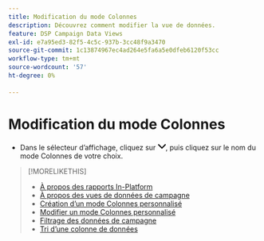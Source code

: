 ```yaml
---
title: Modification du mode Colonnes
description: Découvrez comment modifier la vue de données.
feature: DSP Campaign Data Views
exl-id: e7a95ed3-82f5-4c5c-937b-3cc48f9a3470
source-git-commit: 1c13874967ec4ad264e5fa6a5e0dfeb6120f53cc
workflow-type: tm+mt
source-wordcount: '57'
ht-degree: 0%

---
```


# Modification du mode Colonnes

* Dans le sélecteur d’affichage, cliquez sur ![Flèche vers le bas](/help/dsp/assets/chevron-down.png), puis cliquez sur le nom du mode Colonnes de votre choix.

>[!MORELIKETHIS]
>
>* [À propos des rapports In-Platform](campaign-reports-about.md)
>* [À propos des vues de données de campagne](campaign-data-views-about.md)
>* [Création d’un mode Colonnes personnalisé](column-view-create.md)
>* [Modifier un mode Colonnes personnalisé](column-view-edit.md)
>* [Filtrage des données de campagne](campaign-data-filter.md)
>* [Tri d’une colonne de données](campaign-data-sort.md)

